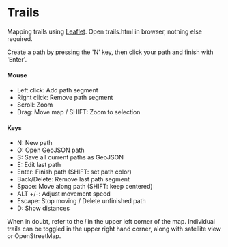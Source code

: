 # Trails
Mapping trails using [Leaflet](https://leafletjs.com/). Open trails.html in browser, nothing else required.

Create a path by pressing the 'N' key, then click your path and finish with 'Enter'.

#### Mouse
- Left click: Add path segment
- Right click: Remove path segment
- Scroll: Zoom
- Drag: Move map / SHIFT: Zoom to selection

#### Keys
- N: New path
- O: Open GeoJSON path
- S: Save all current paths as GeoJSON
- E: Edit last path
- Enter: Finish path (SHIFT: set path color)
- Back/Delete: Remove last path segment
- Space: Move along path (SHIFT: keep centered)
- ALT +/-: Adjust movement speed
- Escape: Stop moving / Delete unfinished path
- D: Show distances

When in doubt, refer to the _i_ in the upper left corner of the map. Individual trails can be toggled in the upper right hand corner, along with satellite view or OpenStreetMap.

